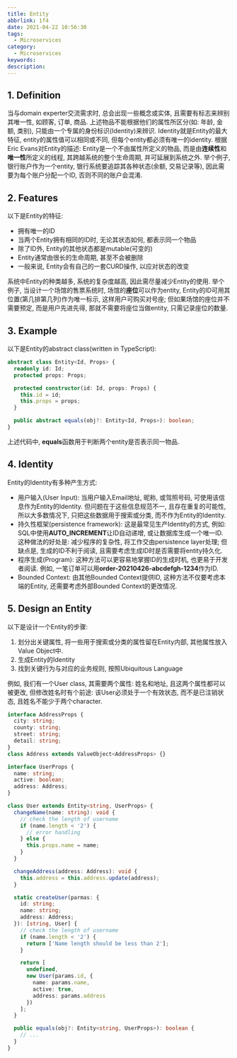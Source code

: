 ```yaml
---
title: Entity
abbrlink: 1f4
date: 2021-04-22 10:56:30
tags:
  - Microservices
category:
  - Microservices
keywords:
description:
---
```


## 1. Definition
当与domain experter交流需求时, 总会出现一些概念或实体, 且需要有标志来辨别其唯一性, 如顾客, 订单, 商品. 上述物品不能根据他们的属性所区分(如: 年龄, 金额, 类别), 只能由一个专属的身份标识(Identity)来辨识.
Identity就是Entity的最大特征, entity的属性值可以相同或不同, 但每个entity都必须有唯一的identity. 根据Eric Evans对Entity的描述: Entity是一个不由属性所定义的物品, 而是由**连续性**和**唯一性**所定义的线程, 其跨越系统的整个生命周期, 并可延展到系统之外. 举个例子, 银行账户作为一个entity, 银行系统要追踪其各种状态(余额, 交易记录等), 因此需要为每个账户分配一个ID, 否则不同的账户会混淆.


## 2. Features
以下是Entity的特征:
* 拥有唯一的ID
* 当两个Entity拥有相同的ID时, 无论其状态如何, 都表示同一个物品
* 除了ID外, Entity的其他状态都是mutable(可变的)
* Entity通常由很长的生命周期, 甚至不会被删除
* 一般来说, Entity会有自己的一套CURD操作, 以应对状态的改变

系统中Entity的种类越多, 系统的复杂度越高, 因此需尽量减少Entity的使用. 举个例子, 当设计一个场馆的售票系统时, 场馆的**座位**可以作为entity, Entity的ID可用其位置(第几排第几列)作为唯一标示, 这样用户可购买对号座; 但如果场馆的座位并不需要预定, 而是用户先进先得, 那就不需要将座位当做entity, 只需记录座位的数量.


## 3. Example
以下是Entity的abstract class(written in TypeScript):
```typescript
abstract class Entity<Id, Props> {
  readonly id: Id;
  protected props: Props;

  protected constructor(id: Id, props: Props) {
    this.id = id;
    this.props = props;
  }

  public abstract equals(obj?: Entity<Id, Props>): boolean;
}
```
上述代码中, **equals**函数用于判断两个entity是否表示同一物品.


## 4. Identity
Entity的Identity有多种产生方式:
* 用户输入(User Input): 当用户输入Email地址, 昵称, 或驾照号码, 可使用该信息作为Entity的Identity. 但问题在于这些信息规范不一, 且存在重复的可能性, 所以大多数情况下, 只把这些数据用于搜索或分类, 而不作为Entity的Identity.
* 持久性框架(persistence framework): 这是最常见生产Identity的方式, 例如: SQL中使用**AUTO_INCREMENT**让ID自动递增, 或让数据库生成一个唯一ID. 这种做法的好处是: 减少程序的复杂性, 将工作交由persistence layer处理; 但缺点是, 生成的ID不利于阅读, 且需要考虑生成ID时是否需要将entity持久化.
* 程序生成(Program): 这种方法可以更容易地掌握ID的生成时机, 也更易于开发者阅读. 例如, 一笔订单可以用**order-20210426-abcdefgh-1234**作为ID.
* Bounded Context: 由其他Bounded Context提供ID, 这种方法不仅要考虑本端的Entity, 还需要考虑外部Bounded Context的更改情况. 


## 5. Design an Entity
以下是设计一个Entity的步骤:
1. 划分出关键属性, 将一些用于搜索或分类的属性留在Entity内部, 其他属性放入Value Object中.
2. 生成Entity的Identity
3. 找到关键行为与对应的业务规则, 按照Ubiquitous Language

例如, 我们有一个User class, 其需要两个属性: 姓名和地址, 且这两个属性都可以被更改, 但修改姓名时有个前途: 该User必须处于一个有效状态, 而不是已注销状态, 且姓名不能少于两个character.
```typescript
interface AddressProps {
  city: string;
  county: string;
  street: string;
  detail: string;
}
class Address extends ValueObject<AddressProps> {}

interface UserProps {
  name: string;
  active: boolean;
  address: Address;
}

class User extends Entity<string, UserProps> {
  changeName(name: string): void {
    // check the length of username
    if (name.length < '2') {
      // error handling
    } else {
      this.props.name = name;
    }
  }

  changeAddress(address: Address): void {
    this.address = this.address.update(address);
  }

  static createUser(parmas: {
    id: string;
    name: string;
    address: Address;
  }): [string, User] {
    // check the length of username
    if (name.length < '2') {
      return ['Name length should be less than 2'];
    }

    return [
      undefined,
      new User(params.id, {
        name: params.name,
        active: true,
        address: params.address
      })
    ];
  }

  public equals(obj?: Entity<string, UserProps>): boolean {
    // ...
  }
}
```
